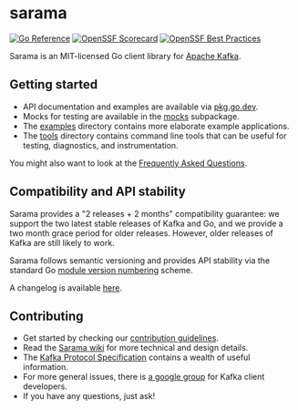 # sarama

[![Go Reference](https://pkg.go.dev/badge/github.com/awesomeUA/sarama.svg)](https://pkg.go.dev/github.com/awesomeUA/sarama)
[![OpenSSF Scorecard](https://api.securityscorecards.dev/projects/github.com/awesomeUA/sarama/badge?style=flat)](https://securityscorecards.dev/viewer/?uri=github.com/awesomeUA/sarama)
[![OpenSSF Best Practices](https://www.bestpractices.dev/projects/7996/badge)](https://www.bestpractices.dev/projects/7996)

Sarama is an MIT-licensed Go client library for [Apache Kafka](https://kafka.apache.org/).

## Getting started

- API documentation and examples are available via [pkg.go.dev](https://pkg.go.dev/github.com/awesomeUA/sarama).
- Mocks for testing are available in the [mocks](./mocks) subpackage.
- The [examples](./examples) directory contains more elaborate example applications.
- The [tools](./tools) directory contains command line tools that can be useful for testing, diagnostics, and instrumentation.

You might also want to look at the [Frequently Asked Questions](https://github.com/awesomeUA/sarama/wiki/Frequently-Asked-Questions).

## Compatibility and API stability

Sarama provides a "2 releases + 2 months" compatibility guarantee: we support
the two latest stable releases of Kafka and Go, and we provide a two month
grace period for older releases. However, older releases of Kafka are still likely to work.

Sarama follows semantic versioning and provides API stability via the standard Go
[module version numbering](https://go.dev/doc/modules/version-numbers) scheme.

A changelog is available [here](CHANGELOG.md).

## Contributing

- Get started by checking our [contribution guidelines](https://github.com/awesomeUA/sarama/blob/main/CONTRIBUTING.md).
- Read the [Sarama wiki](https://github.com/awesomeUA/sarama/wiki) for more technical and design details.
- The [Kafka Protocol Specification](https://cwiki.apache.org/confluence/display/KAFKA/A+Guide+To+The+Kafka+Protocol) contains a wealth of useful information.
- For more general issues, there is [a google group](https://groups.google.com/forum/#!forum/kafka-clients) for Kafka client developers.
- If you have any questions, just ask!
